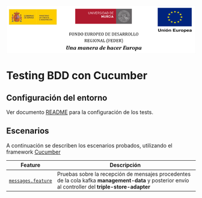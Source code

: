 ![](../images/logos_feder.png)

# Testing BDD con Cucumber

## Configuración del entorno

Ver documento [README](https://github.com/HerculesCRUE/ib-asio-docs-/blob/master/entregables_hito_2/testing/testing.md) para la configuración de los tests.

## Escenarios

A continuación se describen los escenarios probados, utilizando el framework [Cucumber](https://cucumber.io/docs/cucumber/)

| Feature                                                     | Descripción                                                                                                                                          |
| ----------------------------------------------------------- | ---------------------------------------------------------------------------------------------------------------------------------------------------- |
| [`messages.feature`](../src/test/features/messages.feature) | Pruebas sobre la recepción de mensajes procedentes de la cola kafka **management-data** y posterior envío al controller del **triple-store-adapter** |
